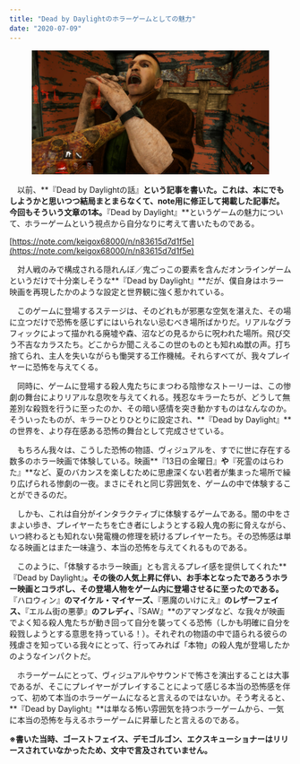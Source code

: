 ```yaml
---
title: "Dead by Daylightのホラーゲームとしての魅力"
date: "2020-07-09"
---
```


<figure>

![](assets/n32a33e35a1ba_f18c91bd896327c0923a05959aa35ea4.png)

</figure>

　以前、**『Dead by Daylightの話』**という記事を書いた。これは、本にでもしようかと思いつつ結局まとまらなくて、note用に修正して掲載した記事だ。今回もそういう文章の1本。**『Dead by Daylight』**というゲームの魅力について、ホラーゲームという視点から自分なりに考えて書いたものである。

[https://note.com/keigox68000/n/n83615d7d1f5e](https://note.com/keigox68000/n/n83615d7d1f5e)

　対人戦のみで構成される隠れんぼ／鬼ごっこの要素を含んだオンラインゲームというだけで十分楽しそうな**『Dead by Daylight』**だが、僕自身はホラー映画を再現したかのような設定と世界観に強く惹かれている。

　このゲームに登場するステージは、そのどれもが邪悪な空気を湛えた、その場に立つだけで恐怖を感じずにはいられない忌むべき場所ばかりだ。リアルなグラフィックによって描かれる廃墟や森、沼などの見るからに呪われた場所。飛び交う不吉なカラスたち。どこからか聞こえるこの世のものとも知れぬ獣の声。打ち捨てられ、主人を失いながらも慟哭する工作機械。それらすべてが、我々プレイヤーに恐怖を与えてくる。

　同時に、ゲームに登場する殺人鬼たちにまつわる陰惨なストーリーは、この惨劇の舞台によりリアルな息吹を与えてくれる。残忍なキラーたちが、どうして無差別な殺戮を行うに至ったのか、その暗い感情を突き動かすものはなんなのか。そういったものが、キラーひとりひとりに設定され、**『Dead by Daylight』**の世界を、より存在感ある恐怖の舞台として完成させている。

　もちろん我々は、こうした恐怖の物語、ヴィジュアルを、すでに世に存在する数多のホラー映画で体験している。映画**『13日の金曜日』**や**『死霊のはらわた』**など、夏のバカンスを楽しむために思慮深くない若者が集まった場所で繰り広げられる惨劇の一夜。まさにそれと同じ雰囲気を、ゲームの中で体験することができるのだ。

　しかも、これは自分がインタラクティブに体験するゲームである。闇の中をさまよい歩き、プレイヤーたちを亡き者にしようとする殺人鬼の影に脅えながら、いつ終わるとも知れない発電機の修理を続けるプレイヤーたち。その恐怖感は単なる映画とはまた一味違う、本当の恐怖を与えてくれるものである。

　このように、「体験するホラー映画」とも言えるプレイ感を提供してくれた**『Dead by Daylight』**。その後の人気上昇に伴い、お手本となったであろうホラー映画とコラボし、その登場人物をゲーム内に登場させるに至ったのである。**『ハロウィン』**のマイケル・マイヤーズ、**『悪魔のいけにえ』**のレザーフェイス、**『エルム街の悪夢』**のフレディ、**『SAW』**のアマンダなど、な我々が映画でよく知る殺人鬼たちが動き回って自分を襲ってくる恐怖（しかも明確に自分を殺戮しようとする意思を持っている！）。それぞれの物語の中で語られる彼らの残虐さを知っている我々にとって、行ってみれば「本物」の殺人鬼が登場したかのようなインパクトだ。

　ホラーゲームにとって、ヴィジュアルやサウンドで怖さを演出することは大事であるが、そこにプレイヤーがプレイすることによって感じる本当の恐怖感を伴って、初めて本当のホラーゲームになると言えるのではないか。そう考えると、**『Dead by Daylight』**は単なる怖い雰囲気を持つホラーゲームから、一気に本当の恐怖を与えるホラーゲームに昇華したと言えるのである。

**※書いた当時、ゴーストフェイス、デモゴルゴン、エクスキューショナーはリリースされていなかったため、文中で言及されていません。**
